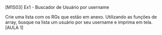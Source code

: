[M1S03] Ex1 - Buscador de Usuário por username

Crie uma lista com os RGs que estão em anexo.
Utilizando as funções de array, busque na lista um usuário por seu username e imprima em tela.
[AULA 1]